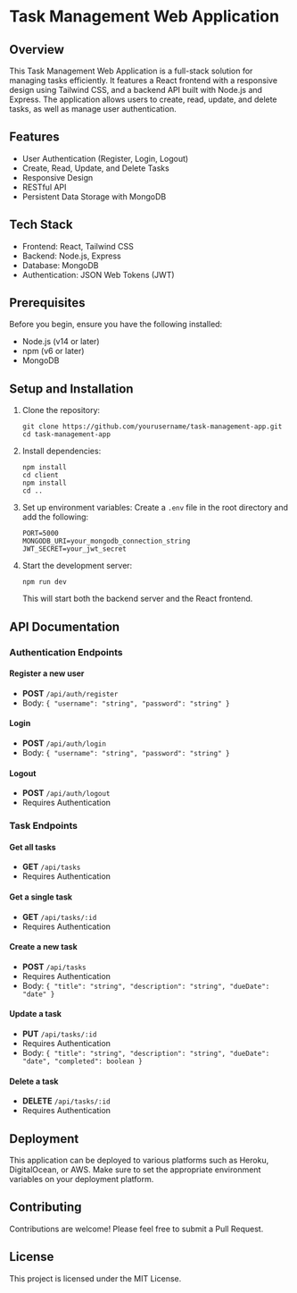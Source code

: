 # Task Management Web Application

## Overview

This Task Management Web Application is a full-stack solution for managing tasks efficiently. It features a React frontend with a responsive design using Tailwind CSS, and a backend API built with Node.js and Express. The application allows users to create, read, update, and delete tasks, as well as manage user authentication.

## Features

- User Authentication (Register, Login, Logout)
- Create, Read, Update, and Delete Tasks
- Responsive Design
- RESTful API
- Persistent Data Storage with MongoDB

## Tech Stack

- Frontend: React, Tailwind CSS
- Backend: Node.js, Express
- Database: MongoDB
- Authentication: JSON Web Tokens (JWT)

## Prerequisites

Before you begin, ensure you have the following installed:
- Node.js (v14 or later)
- npm (v6 or later)
- MongoDB

## Setup and Installation

1. Clone the repository:
   ```
   git clone https://github.com/yourusername/task-management-app.git
   cd task-management-app
   ```

2. Install dependencies:
   ```
   npm install
   cd client
   npm install
   cd ..
   ```

3. Set up environment variables:
   Create a `.env` file in the root directory and add the following:
   ```
   PORT=5000
   MONGODB_URI=your_mongodb_connection_string
   JWT_SECRET=your_jwt_secret
   ```

4. Start the development server:
   ```
   npm run dev
   ```

   This will start both the backend server and the React frontend.

## API Documentation

### Authentication Endpoints

#### Register a new user
- **POST** `/api/auth/register`
- Body: `{ "username": "string", "password": "string" }`

#### Login
- **POST** `/api/auth/login`
- Body: `{ "username": "string", "password": "string" }`

#### Logout
- **POST** `/api/auth/logout`
- Requires Authentication

### Task Endpoints

#### Get all tasks
- **GET** `/api/tasks`
- Requires Authentication

#### Get a single task
- **GET** `/api/tasks/:id`
- Requires Authentication

#### Create a new task
- **POST** `/api/tasks`
- Requires Authentication
- Body: `{ "title": "string", "description": "string", "dueDate": "date" }`

#### Update a task
- **PUT** `/api/tasks/:id`
- Requires Authentication
- Body: `{ "title": "string", "description": "string", "dueDate": "date", "completed": boolean }`

#### Delete a task
- **DELETE** `/api/tasks/:id`
- Requires Authentication

## Deployment

This application can be deployed to various platforms such as Heroku, DigitalOcean, or AWS. Make sure to set the appropriate environment variables on your deployment platform.

## Contributing

Contributions are welcome! Please feel free to submit a Pull Request.

## License

This project is licensed under the MIT License.